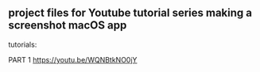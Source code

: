 ## project files for Youtube tutorial series making a screenshot macOS app

tutorials:

PART 1 https://youtu.be/WQNBtkNO0jY


